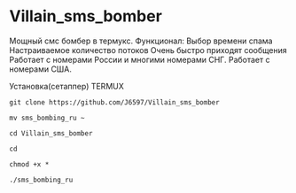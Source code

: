 # Villain_sms_bomber

Мощный смс бомбер в термукс.
Функционал:
 Выбор времени спама
 Настраиваемое количество потоков
 Очень быстро приходят сообщения
 Работает с номерами России и многими номерами СНГ.
 Работает с номерами США.

Установка(сетаппер) TERMUX

`git clone https://github.com/J6597/Villain_sms_bomber`

`mv sms_bombing_ru ~`

`cd Villain_sms_bomber`

`cd`

`chmod +x *`

`./sms_bombing_ru`

